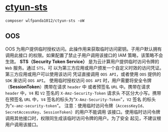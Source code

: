 # [ctyun-sts](https://github.com/wlfpanda1012/ctyun-sts)

```
composer wlfpanda1012/ctyun-sts -oW
```

## OOS
OOS 为用户提供临时授权访问。此操作用来获取临时访问密钥。子用户默认拥有调用此接口
的权限。如果配置了禁止子用户调用该接口的 IAM 策略，该策略不会生效。
**STS（Security Token Service）** 是为云计算用户提供临时访问令牌的 `Web` 服务。通过 `STS`，可
以为第三方应用或用户颁发一个自定义时效的访问凭证。第三方应用或用户可以使用该访问
凭证直接调用 `OOS API`，或者使用 `OOS` 提供的 `SDK` 来访问 `OOS API`。
使用临时授权访问 `OOS API` 时，用户需要将安全令牌（**SessionToken**）携带在请求 `header` 中
或者预签名 `URL` 中。携带在请求 `header` 中，`V4` 和 `V2` 签名的 `X-Amz-Security-Token` 请求头
不区分大小写。携带在预签名 `URL` 中，`V4` 签名的标头为“`X-Amz-Security-Token`”，`V2` 签名
的标头为“`x-amz-security-token`”。
注意：使用临时访问令牌（`AccessKeyId`、`SecretAccessKey`、`SessionToken`）的用户不能调用
该接口。使用临时访问令牌调用其他接口时，权限同生成该临时访问令牌的用户。为了安全
起见，不建议根用户调用该接口。